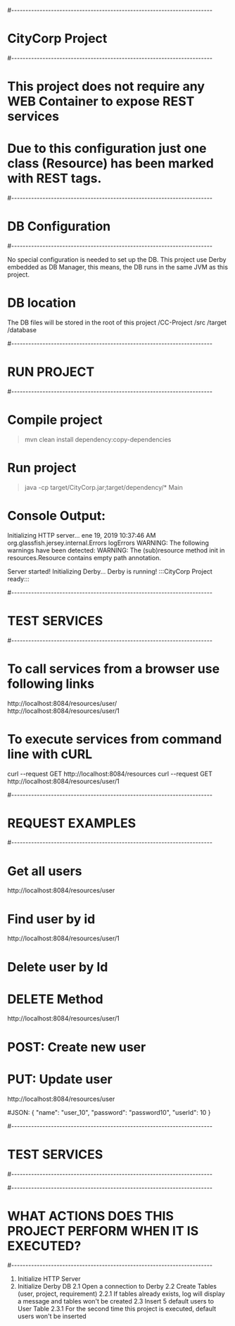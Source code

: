 #-----------------------------------------------------------------------
# CityCorp Project
#-----------------------------------------------------------------------
# This project does not require any WEB Container to expose REST services
# Due to this configuration just one class (Resource) has been marked with REST tags.



#-----------------------------------------------------------------------
# DB Configuration
#-----------------------------------------------------------------------

No special configuration is needed to set up the DB.
This project use Derby embedded as DB Manager, this means,
the DB runs in the same JVM as this project.

# DB location
The DB files will be stored in the root of this project
/CC-Project
    /src
    /target
    /database



#-----------------------------------------------------------------------
# RUN PROJECT
#-----------------------------------------------------------------------


# Compile project
> mvn clean install dependency:copy-dependencies

# Run project
> java -cp target/CityCorp.jar;target/dependency/* Main


# Console Output: 
Initializing HTTP server...
ene 19, 2019 10:37:46 AM org.glassfish.jersey.internal.Errors logErrors
WARNING: The following warnings have been detected: WARNING: The (sub)resource method init in resources.Resource contains empty path annotation.

Server started!
Initializing Derby...
Derby is running!
:::CityCorp Project ready:::


#-----------------------------------------------------------------------
# TEST SERVICES
#-----------------------------------------------------------------------

# To call services from a browser use following links
http://localhost:8084/resources/user/
http://localhost:8084/resources/user/1



# To execute services from command line with cURL
curl --request GET http://localhost:8084/resources
curl --request GET http://localhost:8084/resources/user/1



#-----------------------------------------------------------------------
# REQUEST EXAMPLES
#-----------------------------------------------------------------------

# Get all users
http://localhost:8084/resources/user

# Find user by id
http://localhost:8084/resources/user/1

# Delete user by Id
# DELETE Method
http://localhost:8084/resources/user/1


# POST: Create new user 
# PUT: Update user
http://localhost:8084/resources/user

#JSON:
{
    "name": "user_10",
    "password": "password10",
    "userId": 10
}





#-----------------------------------------------------------------------
# TEST SERVICES
#-----------------------------------------------------------------------








#-----------------------------------------------------------------------
# WHAT ACTIONS DOES THIS PROJECT PERFORM WHEN IT IS EXECUTED?
#-----------------------------------------------------------------------

1. Initialize HTTP Server
2. Initialize Derby DB
    2.1 Open a connection to Derby
    2.2 Create Tables (user, project, requirement)
        2.2.1 If tables already exists, log will display a message and tables won't be created
    2.3 Insert 5 default users to User Table
        2.3.1 For the second time this project is executed, default users won't be inserted
